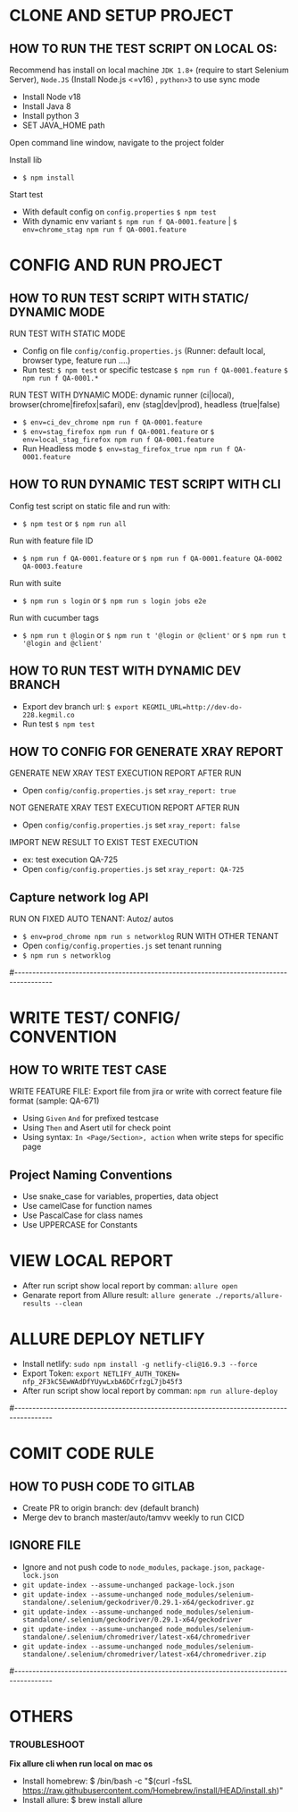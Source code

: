 # CLONE AND SETUP PROJECT

## HOW TO RUN THE TEST SCRIPT ON LOCAL OS:

Recommend has install on local machine `JDK 1.8+` (require to start Selenium Server), `Node.JS` (Install Node.js <=v16)
, `python>3` to use sync mode

- Install Node v18
- Install Java 8
- Install python 3
- SET JAVA_HOME path

Open command line window, navigate to the project folder

Install lib

- `$ npm install`

Start test

- With default config on `config.properties`
   `$ npm test`
- With dynamic env variant
   `$ npm run f QA-0001.feature` | `$ env=chrome_stag npm run f QA-0001.feature`

# CONFIG AND RUN PROJECT

## HOW TO RUN TEST SCRIPT WITH STATIC/ DYNAMIC MODE

RUN TEST WITH STATIC MODE

- Config on file `config/config.properties.js` (Runner: default local, browser type, feature run ....)
- Run test: `$ npm test` or specific testcase `$ npm run f QA-0001.feature` `$ npm run f QA-0001.*`

RUN TEST WITH DYNAMIC MODE: dynamic runner (ci|local), browser(chrome|firefox|safari), env (stag|dev|prod), headless (true|false)

- `$ env=ci_dev_chrome npm run f QA-0001.feature`
- `$ env=stag_firefox npm run f QA-0001.feature` or `$ env=local_stag_firefox npm run f QA-0001.feature`
- Run Headless mode `$ env=stag_firefox_true npm run f QA-0001.feature`

## HOW TO RUN DYNAMIC TEST SCRIPT WITH CLI

Config test script on static file and run with:

- `$ npm test` or `$ npm run all`

Run with feature file ID

- `$ npm run f QA-0001.feature` or `$ npm run f QA-0001.feature QA-0002 QA-0003.feature`

Run with suite

- `$ npm run s login` or `$ npm run s login jobs e2e`

Run with cucumber tags

- `$ npm run t @login` or `$ npm run t '@login or @client'` or `$ npm run t '@login and @client'`

## HOW TO RUN TEST WITH DYNAMIC DEV BRANCH

- Export dev branch url: `$ export KEGMIL_URL=http://dev-do-228.kegmil.co`
- Run test `$ npm test`

## HOW TO CONFIG FOR GENERATE XRAY REPORT

GENERATE NEW XRAY TEST EXECUTION REPORT AFTER RUN

- Open `config/config.properties.js` set `xray_report: true`

NOT GENERATE XRAY TEST EXECUTION REPORT AFTER RUN

- Open `config/config.properties.js` set `xray_report: false`

IMPORT NEW RESULT TO EXIST TEST EXECUTION

- ex: test execution QA-725
- Open `config/config.properties.js` set `xray_report: QA-725`

## Capture network log API

RUN ON FIXED AUTO TENANT: Autoz/ autos

- `$ env=prod_chrome npm run s networklog`
   RUN WITH OTHER TENANT
- Open `config/config.properties.js` set tenant running
- `$ npm run s networklog`

#----------------------------------------------------------------------------------------

# WRITE TEST/ CONFIG/ CONVENTION

## HOW TO WRITE TEST CASE

WRITE FEATURE FILE: Export file from jira or write with correct feature file format (sample: QA-671)

- Using `Given` `And` for prefixed testcase
- Using `Then` and Asert util for check point
- Using syntax: `In <Page/Section>, action` when write steps for specific page

## Project Naming Conventions

- Use snake_case for variables, properties, data object
- Use camelCase for function names
- Use PascalCase for class names
- Use UPPERCASE for Constants

# VIEW LOCAL REPORT

- After run script show local report by comman: `allure open`
- Genarate report from Allure result: `allure generate ./reports/allure-results --clean`

# ALLURE DEPLOY NETLIFY

- Install netlify: `sudo npm install -g netlify-cli@16.9.3 --force`
- Export Token: `export NETLIFY_AUTH_TOKEN= nfp_2F3kC5EwWAdDfYUywLxbA6DCrfzgL7jb45f3`
- After run script show local report by comman: `npm run allure-deploy`

#----------------------------------------------------------------------------------------

# COMIT CODE RULE

## HOW TO PUSH CODE TO GITLAB

- Create PR to origin branch: dev (default branch)
- Merge dev to branch master/auto/tamvv weekly to run CICD

## IGNORE FILE

- Ignore and not push code to `node_modules`, `package.json`, `package-lock.json`
- `git update-index --assume-unchanged package-lock.json`
- `git update-index --assume-unchanged node_modules/selenium-standalone/.selenium/geckodriver/0.29.1-x64/geckodriver.gz`
- `git update-index --assume-unchanged node_modules/selenium-standalone/.selenium/geckodriver/0.29.1-x64/geckodriver`
- `git update-index --assume-unchanged node_modules/selenium-standalone/.selenium/chromedriver/latest-x64/chromedriver`
- `git update-index --assume-unchanged node_modules/selenium-standalone/.selenium/chromedriver/latest-x64/chromedriver.zip`

#----------------------------------------------------------------------------------------

# OTHERS

### TROUBLESHOOT

**Fix allure cli when run local on mac os**

- Install homebrew: $ /bin/bash -c "$(curl -fsSL https://raw.githubusercontent.com/Homebrew/install/HEAD/install.sh)"
- Install allure: $ brew install allure

<!-- Install standalone/ update driver
- $ ./node_modules/.bin/selenium-standalone install

**Error about ts-node**
- npm i -D typescript ts-node